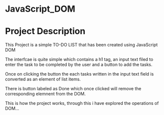 # JavaScript_DOM
# Project Description

This Project is a simple TO-DO LIST that has been created using JavaScript DOM

The interfcae is quite simple which contains a h1 tag, an input text filed to enter the task to be completed by the user and a button to add the tasks.

Once on clicking the button the each tasks written in the input text field is converted as an element of list items.

There is button labeled as Done which once clicked will remove the corresponding elemnent from the DOM.

This is how the project works, through this i have explored the operations of DOM...
      
